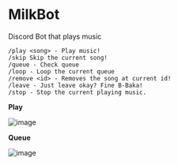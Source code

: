 # MilkBot
Discord Bot that plays music

```
/play <song> - Play music!
/skip Skip the current song!
/queue - Check queue
/loop - Loop the current queue
/remove <id> - Removes the song at current id!
/leave - Just leave okay? Fine B-Baka!
/stop - Stop the current playing music.
```
**Play**

![image](https://user-images.githubusercontent.com/28727157/162026193-b638b706-ee29-44d7-a77a-0517fc1dc19e.png)

**Queue**

![image](https://user-images.githubusercontent.com/28727157/161291910-b8f85697-3dab-4639-ae4c-1103827fb96b.png)





